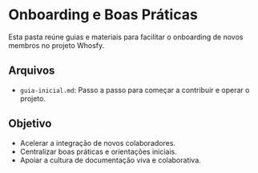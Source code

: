 # Onboarding e Boas Práticas

Esta pasta reúne guias e materiais para facilitar o onboarding de novos membros no projeto Whosfy.

## Arquivos
- `guia-inicial.md`: Passo a passo para começar a contribuir e operar o projeto.

## Objetivo
- Acelerar a integração de novos colaboradores.
- Centralizar boas práticas e orientações iniciais.
- Apoiar a cultura de documentação viva e colaborativa. 